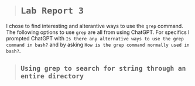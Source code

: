 ># `Lab Report 3` 

I chose to find interesting and alterantive ways to use the `grep` command. The following options to use `grep` are all from using ChatGPT. For specifics I prompted ChatGPT with `Is there any alternative ways to use the grep command in bash?` and by asking `How is the grep command normally used in bash?`.<br/>

>## `Using grep to search for string through an entire directory`

